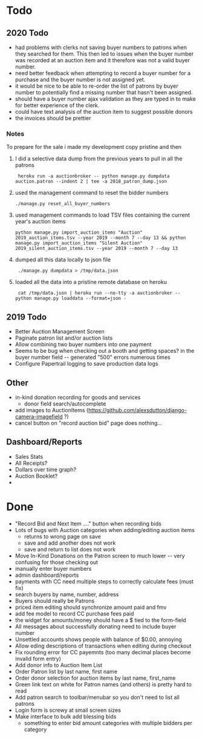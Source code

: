 # Todo

## 2020 Todo
- had problems with clerks not saving buyer numbers to patrons when they searched for them.  This then led to issues 
  when the buyer number was recorded at an auction item and it therefore was not a valid buyer number.
- need better feedback when attempting to record a buyer number for a purchase and the buyer number is not assigned yet.
- it would be nice to be able to re-order the list of patrons by buyer number to potentially find a missing number that 
   hasn't been assigned.
- should have a buyer number ajax validation as they are typed in to make for better experience of the clerk.
- could have text analysis of the auction item to suggest possible donors
- the invoices should be prettier


### Notes
To prepare for the sale i made my development copy pristine and then
1) I did a selective data dump from the previous years to pull in all the patrons

    `` heroku run -a auctionbroker -- python manage.py dumpdata auction.patron --indent 2 | tee -a 2018_patron_dump.json``
    
2) used the management command to reset the bidder numbers

    `` ./manage.py reset_all_buyer_numbers ``

3) used management commands to load TSV files containing the current year's auction items

    `` python manage.py import_auction_items "Auction" 2019_auction_items.tsv --year 2019 --month 7 --day 13 &&
       python manage.py import_auction_items "Silent Auction" 2019_silent_auction_items.tsv --year 2019 --month 7 --day 13
	``
	
4) dumped all this data locally to json file
    
    ``  ./manage.py dumpdata > /tmp/data.json ``
    
5) loaded all the data into a pristine remote database on heroku

    `` cat /tmp/data.json | heroku run --no-tty -a auctionbroker -- python manage.py loaddata --format=json -``
    
## 2019 Todo

- Better Auction Management Screen
- Paginate patron list and/or auction lists
- Allow combining two buyer numbers into one payment
- Seems to be bug when checking out a booth and getting spaces? in the buyer number field -- generated "500" errors numerous times
- Configure Papertrail logging to save production data logs



## Other
- in-kind donation recording for goods and services
    - donor field search/autocomplete
- add images to AuctionItems (https://github.com/alexsdutton/django-camera-imagefield ?)
- cancel button on "record auction bid" page does nothing...

## Dashboard/Reports

- Sales Stats
- All Receipts?
- Dollars over time graph?
- Auction Booklet?
- 

# Done
- "Record Bid and Next Item ...." button when recording bids
- Lots of bugs with Auction categories when adding/editing auction items
    - returns to wrong page on save
    - save and add another does not work
    - save and return to list does not work
- Move In-Kind Donations on the Patron screen to much lower -- very confusing for those checking out
- manually enter buyer numbers
- admin dashboard/reports
- payments with CC need multiple steps to correctly calculate fees (must fix)
- search buyers by name, number, address
- Buyers should really be Patrons
- priced item editing should synchronize amount paid and fmv
- add fee model to record CC purchase fees paid
- the widget for amounts/money should have a $ tied to the form-field
- All messages about successfully donating need to include buyer number
- Unsettled accounts shows people with balance of $0.00, annoying
- Allow eding descriptions of transactions when editing during checkout
- Fix rounding error for CC payemnts (too many decimal places become invalid form entry)
- Add donor info to Auction Item List
- Order Patron list by last name, first name
- Order donor selection for auction items by last name, first_name
- Green link text on white for Patron names (and others) is pretty hard to read
- Add patron search to toolbar/menubar so you don't need to list all patrons
- Login form is screwy at small screen sizes
- Make interface to bulk add blessing bids
    - something to enter bid amount categories with multiple bidders per
      category
